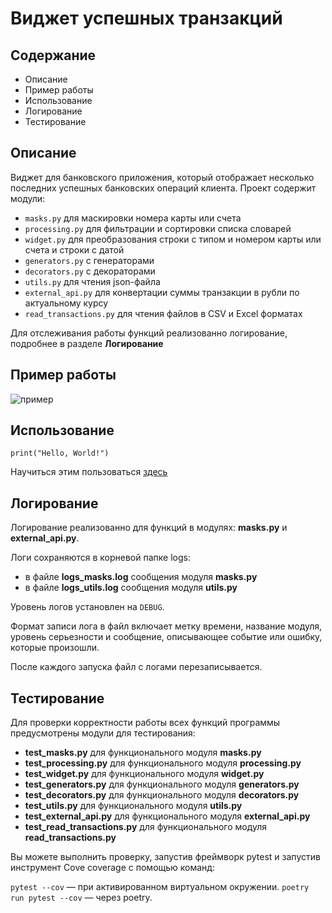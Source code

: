 # Виджет успешных транзакций

## Содержание
+ Описание
+ Пример работы
+ Использование
+ Логирование
+ Тестирование

## Описание
Виджет для банковского приложения, который отображает
несколько последних успешных банковских операций клиента.
Проект содержит модули:
+ `masks.py` для маскировки номера карты или счета
+ `processing.py` для фильтрации и сортировки списка словарей
+ `widget.py` для преобразования строки с типом и номером карты или счета и строки с датой
+ `generators.py` с генераторами
+ `decorators.py` с декораторами
+ `utils.py` для чтения json-файла
+ `external_api.py` для конвертации суммы транзакции в рубли по актуальному курсу 
+ `read_transactions.py` для чтения файлов в CSV и Excel форматах

Для отслеживания работы функций реализованно логирование,
подробнее в разделе **Логирование**

## Пример работы
![пример](https://my.sky.pro/5987ea2b7acbe5e5379157f8c4f0fb7f.svg)

## Использование
```
print("Hello, World!")
```
Научиться этим пользоваться [здесь](https://my.sky.pro/student-cabinet/stream/1912/lessons)

## Логирование

Логирование реализованно для функций в модулях: 
**masks.py** и **external_api.py**. 

Логи сохраняются в корневой папке logs:
- в файле **logs_masks.log** сообщения модуля **masks.py**
- в файле **logs_utils.log** сообщения модуля **utils.py**

Уровень логов установлен на `DEBUG`.

Формат записи лога в файл включает метку времени, название модуля, 
уровень серьезности и сообщение, описывающее событие или ошибку, которые 
произошли.

После каждого запуска файл с логами перезаписывается.

## Тестирование
Для проверки корректности работы всех функций программы предусмотрены 
модули для тестирования: 

- **test_masks.py** для функционального модуля **masks.py**
- **test_processing.py** для функционального модуля **processing.py**
- **test_widget.py** для функционального модуля **widget.py**
- **test_generators.py** для функционального модуля **generators.py**
- **test_decorators.py** для функционального модуля **decorators.py**
- **test_utils.py** для функционального модуля **utils.py**
- **test_external_api.py** для функционального модуля **external_api.py**
- **test_read_transactions.py** для функционального модуля **read_transactions.py**

Вы можете выполнить проверку, запустив фреймворк pytest и запустив инструмент
Cove coverage с помощью команд:

`pytest --cov`
 — при активированном виртуальном окружении.
`poetry run pytest --cov`
 — через poetry.
